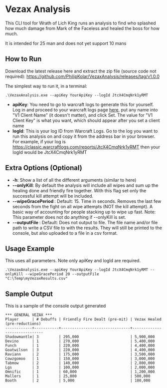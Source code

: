 # Vezax Analysis

This CLI tool for Wrath of Lich King runs an analysis to find who splashed how much damage from Mark of the Faceless and healed the boss for how much.

It is intended for 25 man and does not yet support 10 mans

## How to Run

Download the latest release here and extract the zip file (source code not required): https://github.com/PhilipKolar/VezaxAnalysis/releases/tag/v1.0.0

The simplest way to run it, in a terminal:

`.\VezaxAnalysis.exe --apiKey YourApiKey --logId JtcX4CmqNrk1yRMT`

* **apiKey**: You need to go to warcraft logs to generate this for yourself. Log in and proceed to your warcraft logs page [here](https://classic.warcraftlogs.com/profile), put any name into "V1 Client Name" (it doesn't matter), and click Set. The value for "V1 Client Key" is what you want, which should appear after you set a client name
* **logId**: This is your log ID from Warcraft Logs. Go to the log you want to run this analysis on and copy it from the address bar in your browser. For example, if your log is https://classic.warcraftlogs.com/reports/JtcX4CmqNrk1yRMT then your logId would be JtcX4CmqNrk1yRMT

## Extra Options (Optional)

* **-h**: Show a list of all the different arguments (similar to here)
* **--onlyKill**: By default the analysis will include all wipes and sum up the healing done and friendly fire together. With this flag set only the successful kill attempt will be included.
* **--wipeGracePeriod <wipeGracePeriod>**: Default: 15. Time in seconds. Removes the last few seconds from the fight on all wipe attempts (NOT the kill attempt). A basic way of accounting for people stacking up to wipe up fast. Note: This parameter does not do anything if --onlyKill is set.
* **--outputFile <outputFile>**: Default: Does not output to file. The file name and/or file path to write a CSV file to with the results. They will still be printed to the console, but also uploaded to a file in a csv format.

## Usage Example

This uses all parameters. Note only apiKey and logId are required.

`.\VezaxAnalysis.exe --apiKey YourApiKey --logId JtcX4CmqNrk1yRMT --onlyKill --wipeGracePeriod 20 --outputFile "C:\Temp\myVezaxResults.csv"`

## Sample Output

This is a sample of the console output generated

```
*** GENERAL VEZAX ***
Player      | # Debuffs | Friendly Fire Dealt (pre-mit) | Vezax Healed (pre-reductions)
------------+-----------+-------------------------------+------------------------------
Shadowmantle| 3         | 295,000                       | 5,900,000
Devino      | 1         | 270,000                       | 5,400,000
Funch       | 1         | 220,000                       | 4,400,000
Goatwilson  | 3         | 220,000                       | 4,400,000
Raviann     | 2         | 175,000                       | 3,500,000
Cowzgomoo   | 1         | 150,000                       | 3,000,000
Tabmow      | 2         | 140,000                       | 2,800,000
Lgs         | 3         | 100,000                       | 2,000,000
Omnific     | 1         | 60,000                        | 1,200,000
Mallers     | 1         | 25,000                        | 500,000
Booth       | 2         | 5,000                         | 100,000
```

